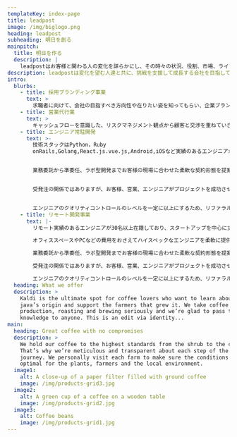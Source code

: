 ```yaml
---
templateKey: index-page
title: leadpost
image: /img/biglogo.png
heading: leadpost
subheading: 明日を創る
mainpitch:
  title: 明日を作る
  description: |
    leadpostはお客様と関わる人の変化を詳らかにし、その時々の状況、役割、市場、ライフステージまで真摯に向き合います。
description: leadpostは変化を望む人達と共に、挑戦を支援して成長する会社を目指しています。
intro:
  blurbs:
    - title: 採用ブランディング事業
      text: >
        求職者に向けて、会社の目指すべき方向性や在りたい姿を知ってもらい、企業ブランドを向上させ、採用市場で優秀な人材を自社で獲得できるようにするための取り組みを支援します。
    - title: 営業代行業
      text: >
        キャッシュフローを意識した、リスクマネジメント観点から顧客と交渉を重ねていきます。納期どおりにつくればいいという関係性ではなく、プロジェクトのゴールを目的とした開発を共に描いて成功へと導きます。
    - title: エンジニア常駐開発
      text: >-
        技術スタックはPython，Ruby
        onRails,Golang,React.js.vue.js,Android,iOSなど実績のあるエンジニアが30名以上在籍しており、スタートアップを中心に支援しております。


        業務委託から準委任、ラボ型開発までお客様の現場に合わせた柔軟な契約形態を提案いたします。


        受発注の関係ではありますが、お客様、営業、エンジニアがプロジェクトを成功させる目的のために何ができるかを考えて行動しているのが特徴です。


        エンジニアのクオリティコントロールのレベルを一定に以上にするため、リファラルのみで調達しております
    - title: リモート開発事業
      text: |-
        リモート実績のあるエンジニアが30名以上在籍しており、スタートアップを中心に支援しております。

        オフィススペースやPCなどの費用をおさえてハイスペックなエンジニアを柔軟に提供することができます。

        業務委託から準委任、ラボ型開発までお客様の現場に合わせた柔軟な契約形態を提案いたします。

        受発注の関係ではありますが、お客様、営業、エンジニアがプロジェクトを成功させる目的のために何ができるかを考えて行動しているのが特徴です。

        エンジニアのクオリティコントロールのレベルを一定に以上にするため、リファラルのみで調達しております
  heading: What we offer
  description: >
    Kaldi is the ultimate spot for coffee lovers who want to learn about their
    java’s origin and support the farmers that grew it. We take coffee
    production, roasting and brewing seriously and we’re glad to pass that
    knowledge to anyone. This is an edit via identity...
main:
  heading: Great coffee with no compromises
  description: >
    We hold our coffee to the highest standards from the shrub to the cup.
    That’s why we’re meticulous and transparent about each step of the coffee’s
    journey. We personally visit each farm to make sure the conditions are
    optimal for the plants, farmers and the local environment.
  image1:
    alt: A close-up of a paper filter filled with ground coffee
    image: /img/products-grid3.jpg
  image2:
    alt: A green cup of a coffee on a wooden table
    image: /img/products-grid2.jpg
  image3:
    alt: Coffee beans
    image: /img/products-grid1.jpg
---
```

